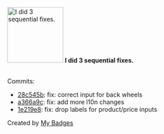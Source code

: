 <img src="https://my-badges.github.io/my-badges/fix-3.png" alt="I did 3 sequential fixes." title="I did 3 sequential fixes." width="128">
<strong>I did 3 sequential fixes.</strong>
<br><br>

Commits:

- <a href="https://github.com/ZuBB/c4mk/commit/28c545bf1d1670442804f0e676fde8e895dcfab7">28c545b</a>: fix: correct input for back wheels
- <a href="https://github.com/ZuBB/c4mk/commit/a366a9cf786a1dc9e07fc8381165f297e1c244a1">a366a9c</a>: fix: add more l10n changes
- <a href="https://github.com/ZuBB/c4mk/commit/1e219e8756327666bf1ca8f94f8bad88c8512774">1e219e8</a>: fix: drop labels for product/price inputs


Created by <a href="https://github.com/my-badges/my-badges">My Badges</a>
